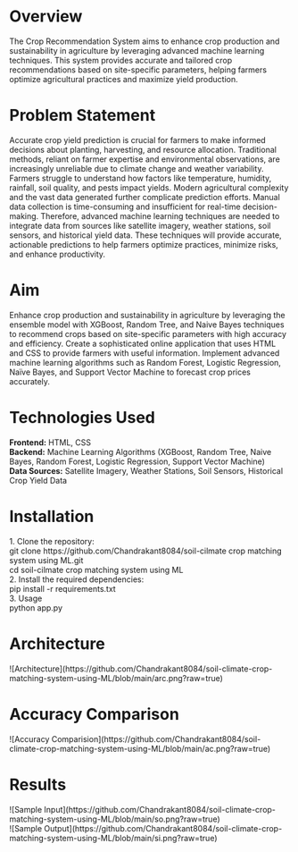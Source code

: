 <h1>Overview</h1>
The Crop Recommendation System aims to enhance crop production and sustainability in agriculture by leveraging advanced machine learning techniques. This system provides accurate and tailored crop recommendations based on site-specific parameters, helping farmers optimize agricultural practices and maximize yield production.
<br>
<h1>Problem Statement</h1>
Accurate crop yield prediction is crucial for farmers to make informed decisions about planting, harvesting, and resource allocation. Traditional methods, reliant on farmer expertise and environmental observations, are increasingly unreliable due to climate change and weather variability. Farmers struggle to understand how factors like temperature, humidity, rainfall, soil quality, and pests impact yields. Modern agricultural complexity and the vast data generated further complicate prediction efforts. Manual data collection is time-consuming and insufficient for real-time decision-making. Therefore, advanced machine learning techniques are needed to integrate data from sources like satellite imagery, weather stations, soil sensors, and historical yield data. These techniques will provide accurate, actionable predictions to help farmers optimize practices, minimize risks, and enhance productivity.
<br>
<h1>Aim</h1>
Enhance crop production and sustainability in agriculture by leveraging the ensemble model with XGBoost, Random Tree, and Naive Bayes techniques to recommend crops based on site-specific parameters with high accuracy and efficiency.
Create a sophisticated online application that uses HTML and CSS to provide farmers with useful information. Implement advanced machine learning algorithms such as Random Forest, Logistic Regression, Naïve Bayes, and Support Vector Machine to forecast crop prices accurately.
<br>
<h1>Technologies Used</h1>
<b>Frontend:</b> HTML, CSS <br>
<b>Backend:</b> Machine Learning Algorithms (XGBoost, Random Tree, Naive Bayes, Random Forest, Logistic Regression, Support Vector Machine) <br>
<b>Data Sources:</b> Satellite Imagery, Weather Stations, Soil Sensors, Historical Crop Yield Data <br>

<h1>Installation</h1>
1. Clone the repository: <br>
git clone https://github.com/Chandrakant8084/soil-cilmate crop matching system using ML.git <br>
cd soil-cilmate crop matching system using ML
<br>
2. Install the required dependencies: <br>
pip install -r requirements.txt <br>
3. Usage <br>
python app.py
<br>
<h1>Architecture</h1>
![Architecture](https://github.com/Chandrakant8084/soil-climate-crop-matching-system-using-ML/blob/main/arc.png?raw=true)
<br>
<h1>Accuracy Comparison</h1>
![Accuracy Comparision](https://github.com/Chandrakant8084/soil-climate-crop-matching-system-using-ML/blob/main/ac.png?raw=true)
<br>
<h1>Results</h1>
![Sample Input](https://github.com/Chandrakant8084/soil-climate-crop-matching-system-using-ML/blob/main/so.png?raw=true) <br>
![Sample Output](https://github.com/Chandrakant8084/soil-climate-crop-matching-system-using-ML/blob/main/si.png?raw=true)
